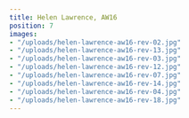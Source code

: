 ```yaml
---
title: Helen Lawrence, AW16
position: 7
images:
- "/uploads/helen-lawrence-aw16-rev-02.jpg"
- "/uploads/helen-lawrence-aw16-rev-13.jpg"
- "/uploads/helen-lawrence-aw16-rev-03.jpg"
- "/uploads/helen-lawrence-aw16-rev-12.jpg"
- "/uploads/helen-lawrence-aw16-rev-07.jpg"
- "/uploads/helen-lawrence-aw16-rev-14.jpg"
- "/uploads/helen-lawrence-aw16-rev-04.jpg"
- "/uploads/helen-lawrence-aw16-rev-18.jpg"
---
```


